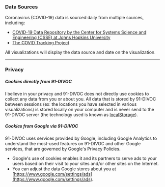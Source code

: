 ---
---

### Data Sources

Coronavirus (COVID-19) data is sourced daily from multiple sources, including:

- [COVID-19 Data Repository by the Center for Systems Science and Engineering (CSSE) at Johns Hopkins University](https://github.com/CSSEGISandData/COVID-19)
- [The COVID Tracking Project](https://covidtracking.com/)

All visualizations will display the data source and date on the visualization.

<hr>

### Privacy

##### Cookies directly from 91-DIVOC

I believe in your privacy and 91-DIVOC does not directly use cookies to collect any data from you or about you.  All data that is stored by 91-DIVOC between sessions (ex: the locations you have selected in various visualizations) is stored locally on your computer and is never send to the 91-DIVOC server (the technology used is known as [localStorage](https://developer.mozilla.org/en-US/docs/Web/API/Window/localStorage)).


##### Cookies from Google via 91-DIVOC

91-DIVOC uses services provided by Google, including Google Analytics to understand the most-used features on 91-DIVOC and other Google services, that are governed by Google's Privacy Policies.

- Google's use of cookies enables it and its partners to serve ads to your users based on their visit to your sites and/or other sites on the Internet.
- You can adjust the data Google stores about you at [https://www.google.com/settings/ads](https://www.google.com/settings/ads).




